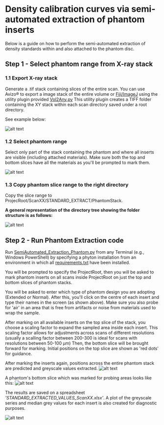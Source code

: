 # Density calibration curves via semi-automated extraction of phantom inserts

Below is a guide on how to perform the semi-automated extraction of density standards within and also attached to the phantom disc.

## Step 1 - Select phantom range from X-ray stack 

### 1.1 Export X-ray stack
Generate a .tif stack containing slices of the entire scan. You can use Avizo® to export a image stack of the entire volume or 
[Fiji/ImageJ](https://imagej.net/software/fiji/) using the utility plugin provided [Vol2Any.py](https://github.com/LeoBertiniNHM/CoralMethodsPaper/blob/main/Vol_2Any_LEO.py)
This utility plugin creates a TIFF folder containing the XY stack within each scan directory saved under a root directory. 

See example below:

![alt text](https://github.com/LeoBertiniNHM/CoralMethodsPaper/blob/main/PhantomExtraction/GIFs/PhantomExtract1.gif)

### 1.2 Select phantom range
Select only part of the stack containing the phantom and where all inserts are visible (including attached materials).
Make sure both the top and bottom slices have all the materials as you'll be prompted to mark them. 

![alt text](https://github.com/LeoBertiniNHM/CoralMethodsPaper/blob/main/PhantomExtraction/GIFs/PhantomExtract2.gif)


### 1.3 Copy phantom slice range to the right directory 
Copy the slice range to ProjecRoot/ScanXX/STANDARD_EXTRACT/PhantomStack. 

**A general representation of the directory tree showing the folder structure is as follows:**

![alt text](https://github.com/LeoBertiniNHM/CoralMethodsPaper/blob/main/PhantomExtraction/GIFs/DirectoryTreeExample.jpg)


## Step 2 - Run Phantom Extraction code 
 
Run [SemiAutomated_Extraction_Phantom.py](https://github.com/LeoBertiniNHM/CoralMethodsPaper/blob/main/PhantomExtraction/SemiAutomated_Extraction_Phantom.py) from any Terminal (e.g., Windows PowerShell) by
specifying a phyton installation from an environment in which all [requirements.txt](https://github.com/LeoBertiniNHM/CoralMethodsPaper/blob/main/requirements.txt) have been installed. 

You will be prompted to specify the ProjectRoot, then you will be asked to mark phantom inserts on all scans inside ProjectRoot on just the top and bottom slices of phantom stacks.

You will be asked to enter which type of phantom design you are adopting (Extended or Normal).
After this, you'll click on the centre of each insert and type their names in the screen (as shown above).
Make sure you also probe for 'air' in an area that is free from artifacts or noise from materials used to wrap the sample.

After marking on all available inserts on the top slice of the stack, you choose a scaling factor to expand the sampled area inside each insert.
This scaling factor allows for adjustments across scans of different resolutions (usually a scalling factor between 200-300 is ideal for scans with resolutions between 50-100 µm)
Then, the bottom slice will be brought forward for marking. Initial positions on the top slice are shown as 'red dots' for guidance. 

After marking the inserts again, positions across the entire phantom stack are predicted and greyscale values extracted.
![alt text](https://github.com/LeoBertiniNHM/CoralMethodsPaper/blob/main/PhantomExtraction/GIFs/PhantomExtract3.gif)

A phantom's bottom slice which was marked for probing areas looks like this:
![alt text](https://github.com/LeoBertiniNHM/CoralMethodsPaper/blob/main/PhantomExtraction/GIFs/PhantomMarkedExample.png)

The results are saved on a spreadsheet *'STANDARD_EXTRACTED_VALUES_ScanXX.xlsx'*.
A plot of the greyscale series and median grey values for each insert is also created for diagnostic purposes.

![alt text](https://github.com/LeoBertiniNHM/CoralMethodsPaper/blob/main/PhantomExtraction/GIFs/PhantomExtractedValuesOverlay.png)





